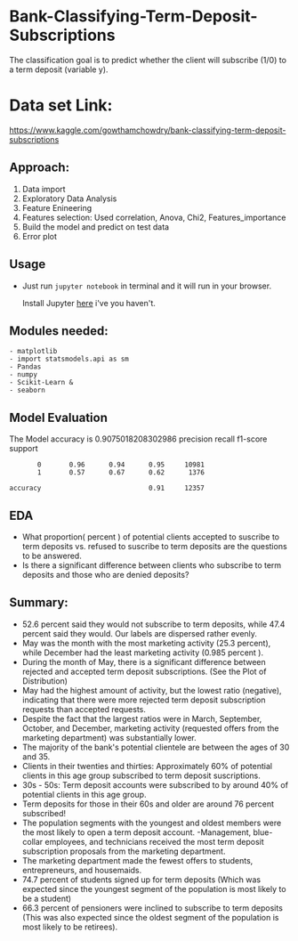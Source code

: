 # Bank-Classifying-Term-Deposit-Subscriptions
The classification goal is to predict whether the client will subscribe (1/0) to a term deposit (variable y).
# Data set Link:
https://www.kaggle.com/gowthamchowdry/bank-classifying-term-deposit-subscriptions

## Approach:
1) Data import 
2) Exploratory Data Analysis
3) Feature Enineering
4) Features selection: Used correlation, Anova, Chi2, Features_importance
5) Build the model and predict on test data
6) Error plot


## Usage

- Just run `jupyter notebook` in terminal and it will run in your browser.

  Install Jupyter [here](http://jupyter.readthedocs.io/en/latest/install.html) i've you haven't.


## Modules needed:
```
- matplotlib
- import statsmodels.api as sm
- Pandas
- numpy
- Scikit-Learn &
- seaborn
```
## Model Evaluation
The Model accuracy is 0.9075018208302986
              precision    recall  f1-score   support

           0       0.96      0.94      0.95     10981
           1       0.57      0.67      0.62      1376

    accuracy                           0.91     12357
  

## EDA
- What proportion( percent ) of potential clients accepted to suscribe to term deposits vs. refused to suscribe to term deposits are the questions to be answered.
- Is there a significant difference between clients who subscribe to term deposits and those who are denied deposits?

## Summary:
- 52.6 percent said they would not subscribe to term deposits, while 47.4 percent said they would. Our labels are dispersed rather evenly.
- May was the month with the most marketing activity (25.3 percent), while December had the least marketing activity (0.985 percent ).
- During the month of May, there is a significant difference between rejected and accepted term deposit subscriptions. (See the Plot of Distribution)
- May had the highest amount of activity, but the lowest ratio (negative), indicating that there were more rejected term deposit subscription requests than accepted requests.
- Despite the fact that the largest ratios were in March, September, October, and December, marketing activity (requested offers from the marketing department) was               substantially lower.
- The majority of the bank's potential clientele are between the ages of 30 and 35.
- Clients in their twenties and thirties: Approximately 60% of potential clients in this age group subscribed to term deposit suscriptions.
- 30s - 50s: Term deposit accounts were subscribed to by around 40% of potential clients in this age group.
- Term deposits for those in their 60s and older are around 76 percent subscribed!
- The population segments with the youngest and oldest members were the most likely to open a term deposit account.
-Management, blue-collar employees, and technicians received the most term deposit subscription proposals from the marketing department.
- The marketing department made the fewest offers to students, entrepreneurs, and housemaids.
- 74.7 percent of students signed up for term deposits (Which was expected since the youngest segment of the population is most likely to be a student)
- 66.3 percent of pensioners were inclined to subscribe to term deposits (This was also expected since the oldest segment of the population is most likely to be retirees).


